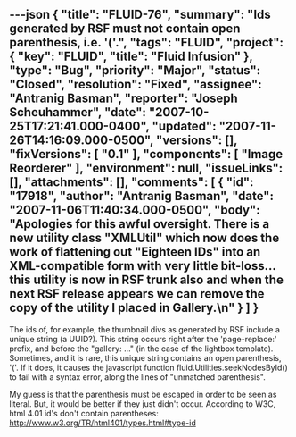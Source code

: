 ---json
{
  "title": "FLUID-76",
  "summary": "Ids generated by RSF must not contain open parenthesis, i.e. '('.",
  "tags": "FLUID",
  "project": {
    "key": "FLUID",
    "title": "Fluid Infusion"
  },
  "type": "Bug",
  "priority": "Major",
  "status": "Closed",
  "resolution": "Fixed",
  "assignee": "Antranig Basman",
  "reporter": "Joseph Scheuhammer",
  "date": "2007-10-25T17:21:41.000-0400",
  "updated": "2007-11-26T14:16:09.000-0500",
  "versions": [],
  "fixVersions": [
    "0.1"
  ],
  "components": [
    "Image Reorderer"
  ],
  "environment": null,
  "issueLinks": [],
  "attachments": [],
  "comments": [
    {
      "id": "17918",
      "author": "Antranig Basman",
      "date": "2007-11-06T11:40:34.000-0500",
      "body": "Apologies for this awful oversight. There is a new utility class \"XMLUtil\" which now does the work of flattening out \"Eighteen IDs\" into an XML-compatible form with very little bit-loss... this utility is now in RSF trunk also and when the next RSF release appears we can remove the copy of the utility I placed in Gallery.\n"
    }
  ]
}
---
The ids of, for example, the thumbnail divs as generated by RSF include a unique string (a UUID?).  This string occurs right after the 'page-replace:' prefix, and before the "gallery: ..." (in the case of the lightbox template).  Sometimes, and it is rare, this unique string contains an open parenthesis, '('.  If it does, it causes the javascript function fluid.Utilities.seekNodesById() to fail with a syntax error, along the lines of "unmatched parenthesis".

My guess is that the parenthesis must be escaped in order to be seen as literal.  But, it would be better if they just didn't occur.  According to W3C, html 4.01 id's don't contain parentheses:\
<http://www.w3.org/TR/html401/types.html#type-id>

        